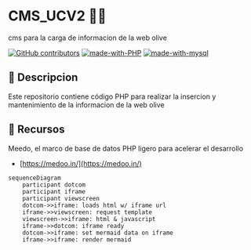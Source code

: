# CMS_UCV2 :man_technologist:
cms para la carga de informacion de la web olive


[![GitHub contributors](https://img.shields.io/badge/Contributor-5-blueviolet.svg)](https://github.com/rricardob/cms_ucv2/graphs/contributors/)
[![made-with-PHP](https://img.shields.io/badge/Made%20with%20-PHP-green.svg)](https://www.php.net/manual/es/index.php)
[![made-with-mysql](https://img.shields.io/badge/Made%20with%20-mysql-orange.svg)](https://www.mysql.com/)


## :scroll: Descripcion
Este repositorio contiene código PHP para realizar la insercion y mantenimiento de la informacion de la web olive


## :art: Recursos
Meedo, el marco de base de datos PHP ligero para acelerar el desarrollo
* [https://medoo.in/](https://medoo.in/)  

```mermaid
sequenceDiagram
    participant dotcom
    participant iframe
    participant viewscreen
    dotcom->>iframe: loads html w/ iframe url
    iframe->>viewscreen: request template
    viewscreen->>iframe: html & javascript
    iframe->>dotcom: iframe ready
    dotcom->>iframe: set mermaid data on iframe
    iframe->>iframe: render mermaid
```
